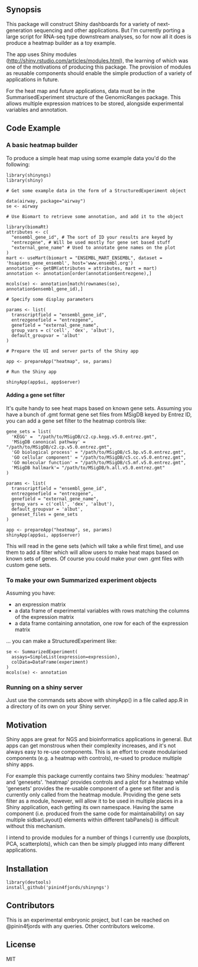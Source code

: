 ## Synopsis

This package will construct Shiny dashboards for a variety of next-generation sequencing and other applications. But I'm currently porting a large script for RNA-seq type downstream analyses, so for now all it does is produce a heatmap builder as a toy example. 

The app uses Shiny modules (http://shiny.rstudio.com/articles/modules.html), the learning of which was one of the motivations of producing this package. The provision of modules as reusable components should enable the simple production of a variety of applications in future.  

For the heat map and future applications, data must be in the SummarisedExperiment structure of the GenomicRanges package. This allows multiple expression matrices to be stored, alongside experimental variables and annotation.

## Code Example

### A basic heatmap builder

To produce a simple heat map using some example data you'd do the following:

```{r, eval=FALSE}
library(shinyngs)
library(shiny)

# Get some example data in the form of a StructuredExperiment object

data(airway, package="airway")
se <- airway

# Use Biomart to retrieve some annotation, and add it to the object

library(biomaRt)
attributes <- c(
  "ensembl_gene_id", # The sort of ID your results are keyed by
  "entrezgene", # Will be used mostly for gene set based stuff
  "external_gene_name" # Used to annotate gene names on the plot
)
mart <- useMart(biomart = "ENSEMBL_MART_ENSEMBL", dataset = 'hsapiens_gene_ensembl', host='www.ensembl.org')
annotation <- getBM(attributes = attributes, mart = mart)
annotation <- annotation[order(annotation$entrezgene),]

mcols(se) <- annotation[match(rownames(se), annotation$ensembl_gene_id),]

# Specify some display parameters

params <- list(
  transcriptfield = "ensembl_gene_id", 
  entrezgenefield = "entrezgene",
  genefield = "external_gene_name", 
  group_vars = c('cell', 'dex', 'albut'), 
  default_groupvar = 'albut'
)

# Prepare the UI and server parts of the Shiny app

app <- prepareApp("heatmap", se, params)

# Run the Shiny app

shinyApp(app$ui, app$server)
```

#### Adding a gene set filter

It's quite handy to see heat maps based on known gene sets. Assuming you have a bunch of .gmt format gene set files from MSigDB keyed by Entrez ID, you can add a gene set filter to the heatmap controls like:

```{r, eval=FALSE}
gene_sets = list(
  'KEGG' =  "/path/to/MSigDB/c2.cp.kegg.v5.0.entrez.gmt",
  'MSigDB canonical pathway' = "/path/to/MSigDB/c2.cp.v5.0.entrez.gmt",
  'GO biological process' = "/path/to/MSigDB/c5.bp.v5.0.entrez.gmt",
  'GO cellular component' = "/path/to/MSigDB/c5.cc.v5.0.entrez.gmt",
  'GO molecular function' = "/path/to/MSigDB/c5.mf.v5.0.entrez.gmt",
  'MSigDB hallmark'= "/path/to/MSigDB/h.all.v5.0.entrez.gmt"
)

params <- list(
  transcriptfield = "ensembl_gene_id", 
  entrezgenefield = "entrezgene",
  genefield = "external_gene_name", 
  group_vars = c('cell', 'dex', 'albut'), 
  default_groupvar = 'albut',
  geneset_files = gene_sets
)

app <- prepareApp("heatmap", se, params)
shinyApp(app$ui, app$server)
```

This will read in the gene sets (which will take a while first time), and use them to add a filter which will allow users to make heat maps based on known sets of genes. Of course you could make your own .gmt files with custom gene sets.

### To make your own Summarized experiment objects

Assuming you have: 

* an expression matrix
* a data frame of experimental variables with rows matching the columns of the expression matrix 
* a data frame containing annotation, one row for each of the expression matrix

... you can make a StructuredExperiment like:

```{r, eval=FALSE}
se <- SummarizedExperiment(
  assays=SimpleList(expression=expression),
  colData=DataFrame(experiment)
)
mcols(se) <- annotation
```

### Running on a shiny server

Just use the commands sets above with shinyApp() in a file called app.R in a directory of its own on your Shiny server.

## Motivation

Shiny apps are great for NGS and bioinformatics applications in general. But apps can get monstrous when their complexity increases, and it's not always easy to re-use components. This is an effort to create modularised components (e.g. a heatmap with controls), re-used to produce multiple shiny apps.

For example this package currently contains two Shiny modules: 'heatmap' and 'genesets'. 'heatmap' provides controls and a plot for a heatmap while 'genesets' provides the re-usable component of a gene set filter and is currently only called from the heatmap module. Providing the gene sets filter as a module, however, will allow it to be used in multiple places in a Shiny application, each getting its own namespace. Having the same component (i.e. produced from the same code for maintainability) on say multiple sidbarLayout() elements within different tabPanels() is difficult without this mechanism.

I intend to provide modules for a number of things I currently use (boxplots, PCA, scatterplots), which can then be simply plugged into many different applications.

## Installation

```{r, eval=FALSE}
library(devtools)
install_github('pinin4fjords/shinyngs')
```

## Contributors

This is an experimental embryonic project, but I can be reached on @pinin4fjords with any queries. Other contributors welcome.

## License

MIT